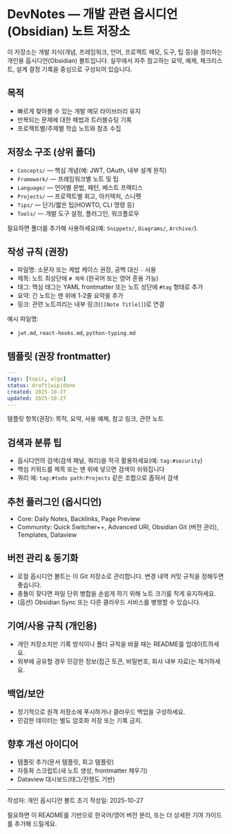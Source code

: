 # DevNotes — 개발 관련 옵시디언(Obsidian) 노트 저장소

이 저장소는 개발 지식(개념, 프레임워크, 언어, 프로젝트 메모, 도구, 팁 등)을 정리하는 개인용 옵시디언(Obsidian) 볼트입니다. 실무에서 자주 참고하는 요약, 예제, 체크리스트, 설계 결정 기록을 중심으로 구성되어 있습니다.

## 목적
- 빠르게 찾아볼 수 있는 개발 메모 라이브러리 유지
- 반복되는 문제에 대한 해법과 트러블슈팅 기록
- 프로젝트별/주제별 학습 노트와 참조 수집

## 저장소 구조 (상위 폴더)
- `Concepts/` — 핵심 개념(예: JWT, OAuth, 내부 설계 원칙)
- `Framework/` — 프레임워크별 노트 및 팁
- `Language/` — 언어별 문법, 패턴, 베스트 프랙티스
- `Projects/` — 프로젝트별 회고, 아키텍처, 스니펫
- `Tips/` — 단기/짧은 팁(HOWTO, CLI 명령 등)
- `Tools/` — 개발 도구 설정, 플러그인, 워크플로우

필요하면 폴더를 추가해 사용하세요(예: `Snippets/`, `Diagrams/`, `Archive/`).

## 작성 규칙 (권장)
- 파일명: 소문자 또는 케밥 케이스 권장, 공백 대신 `-` 사용
- 제목: 노트 최상단에 `# 제목` (한국어 또는 영어 혼용 가능)
- 태그: 핵심 태그는 YAML frontmatter 또는 노트 상단에 `#tag` 형태로 추가
- 요약: 긴 노트는 맨 위에 1-2줄 요약을 추가
- 링크: 관련 노트끼리는 내부 링크(`[[Note Title]]`)로 연결

예시 파일명:
- `jwt.md`, `react-hooks.md`, `python-typing.md`

## 템플릿 (권장 frontmatter)
```yaml
---
tags: [topic, algo]
status: draft|wip|done
created: 2025-10-27
updated: 2025-10-27
---
```

템플릿 항목(권장): 목적, 요약, 사용 예제, 참고 링크, 관련 노트

## 검색과 분류 팁
- 옵시디언의 검색(검색 패널, 쿼리)을 적극 활용하세요(예: `tag:#security`)
- 핵심 키워드를 제목 또는 맨 위에 넣으면 검색이 쉬워집니다
- 쿼리 예: `tag:#todo path:Projects` 같은 조합으로 좁혀서 검색

## 추천 플러그인 (옵시디언)
- Core: Daily Notes, Backlinks, Page Preview
- Community: Quick Switcher++, Advanced URI, Obsidian Git (버전 관리), Templates, Dataview

## 버전 관리 & 동기화
- 로컬 옵시디언 볼트는 이 Git 저장소로 관리합니다. 변경 내역 커밋 규칙을 정해두면 좋습니다.
- 충돌이 잦다면 파일 단위 병합을 손쉽게 하기 위해 노트 크기를 작게 유지하세요.
- (옵션) Obsidian Sync 또는 다른 클라우드 서비스를 병행할 수 있습니다.

## 기여/사용 규칙 (개인용)
- 개인 저장소지만 기록 방식이나 폴더 규칙을 바꿀 때는 README를 업데이트하세요.
- 외부에 공유할 경우 민감한 정보(접근 토큰, 비밀번호, 회사 내부 자료)는 제거하세요.

## 백업/보안
- 정기적으로 원격 저장소에 푸시하거나 클라우드 백업을 구성하세요.
- 민감한 데이터는 별도 암호화 저장 또는 기록 금지.

## 향후 개선 아이디어
- 템플릿 추가(문서 템플릿, 회고 템플릿)
- 자동화 스크립트(새 노트 생성, frontmatter 채우기)
- Dataview 대시보드(태그/진행도 기반)

---

작성자: 개인 옵시디언 볼트
초기 작성일: 2025-10-27

필요하면 이 README를 기반으로 한국어/영어 버전 분리, 또는 더 상세한 기여 가이드를 추가해 드릴게요.
